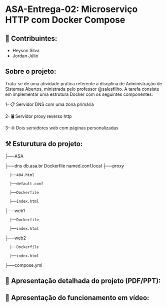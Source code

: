 # ASA-Entrega-02: Microserviço HTTP com Docker Compose 

## 🤝 Contribuintes:
- Heyson Silva 
- Jordan Júlio

## Sobre o projeto:
  Trata-se de uma atividade prática referente a discplina de Administração de Sistemas Abertos, ministrada pelo professor @salesfilho. A tarefa consiste em implementar uma estrutura Docker com os seguintes componentes:
  
  1- 📋 Servidor DNS com uma zona primária

  2- 🖥️ Servidor proxy reverso http 

  3- 🌐 Dois servidores web com páginas personalizadas

## ⚒️ Esturutura do projeto:
├──ASA 

  ├──dns
      db.asa.br
      Dockerfile
      named.conf.local
  ├──proxy 

      ├──404.html

      ├──default.conf

      ├──Dockerfile

      ├──index.html
  ├──web1

      ├──Dockerfile

      ├──index.html
  ├──web2

      ├──Dockerfile

      ├──index.html

  ├──compose.yml
  

## 🐳 Apresentação detalhada do projeto (PDF/PPT):

## 🎥 Apresentação do funcionamento em vídeo: 



  
